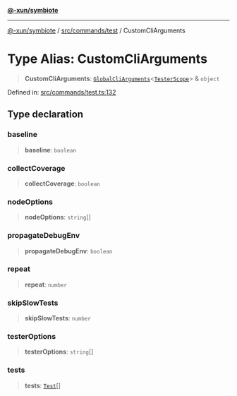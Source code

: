[**@-xun/symbiote**](../../../../README.md)

***

[@-xun/symbiote](../../../../README.md) / [src/commands/test](../README.md) / CustomCliArguments

# Type Alias: CustomCliArguments

> **CustomCliArguments**: [`GlobalCliArguments`](../../../configure/type-aliases/GlobalCliArguments.md)\<[`TesterScope`](TesterScope.md)\> & `object`

Defined in: [src/commands/test.ts:132](https://github.com/Xunnamius/symbiote/blob/5ae97ccbe27456f6fdcc9cdb8c1bf89ff370984a/src/commands/test.ts#L132)

## Type declaration

### baseline

> **baseline**: `boolean`

### collectCoverage

> **collectCoverage**: `boolean`

### nodeOptions

> **nodeOptions**: `string`[]

### propagateDebugEnv

> **propagateDebugEnv**: `boolean`

### repeat

> **repeat**: `number`

### skipSlowTests

> **skipSlowTests**: `number`

### testerOptions

> **testerOptions**: `string`[]

### tests

> **tests**: [`Test`](../enumerations/Test.md)[]
